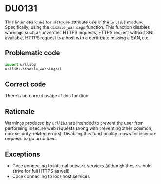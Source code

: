 # DUO131

This linter searches for insecure attribute use of the `urllib3` module.
Specifically, using the `disable_warnings` function. This function disables
warnings such as unverified HTTPS requests, HTTPS request without SNI
available, HTTPS request to a host with a certificate missing a SAN, etc.

## Problematic code

```python
import urllib3
urllib3.disable_warnings()
```

## Correct code

There is no correct usage of this function

## Rationale

Warnings produced by `urllib3` are intended to prevent the user from
performing insecure web requests (along with preventing other common,
non-security-related errors). Disabling this functionality allows for insecure
requests to go unnoticed.

## Exceptions

* Code connecting to internal network services (although these should strive for full HTTPS as well)
* Code connecting to localhost services
